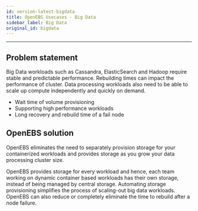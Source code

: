```yaml
---
id: version-latest-bigdata
title: OpenEBS Usecases - Big Data
sidebar_label: Big Data
original_id: bigdata
---
```


------

## Problem statement

Big Data workloads such as Cassandra, ElasticSearch and Hadoop require stable and predictable performance. Rebuilding times can impact the performance of cluster. Data processing workloads also need to be able to scale up compute independently and quickly on demand. 

- Wait time of volume provisioning
- Supporting high performance workloads
- Long recovery and rebuild time of a fail node



## OpenEBS solution

OpenEBS eliminates the need to separately provision storage for your containerized workloads and provides storage as you grow your data processing cluster size.

OpenEBS provides storage for every workload and hence, each team working on dynamic container based workloads has their own storage, instead of being managed by central storage. Automating storage provisioning simplifies the process of scaling-out big data workloads. OpenEBS can also reduce or completely eliminate the time to rebuild after a node failure.













<!-- Hotjar Tracking Code for https://docs.openebs.io -->
<script>
   (function(h,o,t,j,a,r){
       h.hj=h.hj||function(){(h.hj.q=h.hj.q||[]).push(arguments)};
       h._hjSettings={hjid:785693,hjsv:6};
       a=o.getElementsByTagName('head')[0];
       r=o.createElement('script');r.async=1;
       r.src=t+h._hjSettings.hjid+j+h._hjSettings.hjsv;
       a.appendChild(r);
   })(window,document,'https://static.hotjar.com/c/hotjar-','.js?sv=');
</script>
